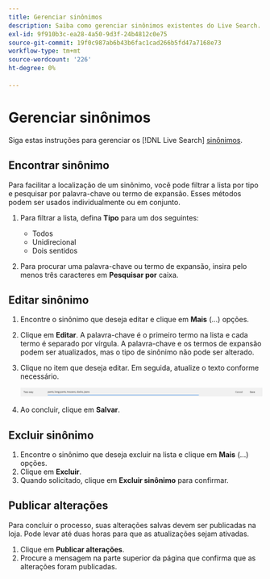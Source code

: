 ```yaml
---
title: Gerenciar sinônimos
description: Saiba como gerenciar sinônimos existentes do Live Search.
exl-id: 9f910b3c-ea28-4a50-9d3f-24b4812c0e75
source-git-commit: 19f0c987ab6b43b6fac1cad266b5fd47a7168e73
workflow-type: tm+mt
source-wordcount: '226'
ht-degree: 0%

---
```


# Gerenciar sinônimos

Siga estas instruções para gerenciar os [!DNL Live Search] [sinônimos](synonyms.md).

## Encontrar sinônimo

Para facilitar a localização de um sinônimo, você pode filtrar a lista por tipo e pesquisar por palavra-chave ou termo de expansão.  Esses métodos podem ser usados individualmente ou em conjunto.

1. Para filtrar a lista, defina **Tipo** para um dos seguintes:

   * Todos
   * Unidirecional
   * Dois sentidos

1. Para procurar uma palavra-chave ou termo de expansão, insira pelo menos três caracteres em **Pesquisar por** caixa.

## Editar sinônimo

1. Encontre o sinônimo que deseja editar e clique em **Mais** (...) opções.

1. Clique em **Editar**.
A palavra-chave é o primeiro termo na lista e cada termo é separado por vírgula. A palavra-chave e os termos de expansão podem ser atualizados, mas o tipo de sinônimo não pode ser alterado.
1. Clique no item que deseja editar. Em seguida, atualize o texto conforme necessário.

   ![editar sinônimo bidirecional](assets/synonym-two-way-edit.png)

1. Ao concluir, clique em **Salvar**.

## Excluir sinônimo

1. Encontre o sinônimo que deseja excluir na lista e clique em **Mais** (...) opções.
1. Clique em **Excluir**.
1. Quando solicitado, clique em **Excluir sinônimo** para confirmar.

## Publicar alterações

Para concluir o processo, suas alterações salvas devem ser publicadas na loja. Pode levar até duas horas para que as atualizações sejam ativadas.

1. Clique em **Publicar alterações**.
1. Procure a mensagem na parte superior da página que confirma que as alterações foram publicadas.
